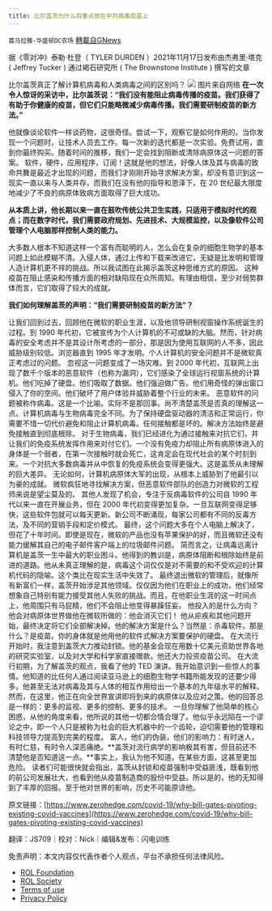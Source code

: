 ```yaml
---
title: 比尔盖茨为什么将重点放在中共病毒疫苗上
---
```

`喜马拉雅-华盛顿DC农场` [轉載自GNews](https://gnews.org/zh-hans/1673948/)

据《零对冲》泰勒·杜登（ TYLER DURDEN ）2021年11月17日发布由杰弗里·塔克 ( Jeffrey Tucker ) 通过褐石研究所 ( The Brownstone Institute ) 撰写的文章

比尔盖茨真正了解计算机病毒和人类病毒之间的区别吗？
![](https://assets.gnews.org/wp-content/uploads/2021/11/图片1-80.png) 图片来自网络
**在一次令人惊讶的采访中，比尔盖茨说：“我们没有能阻止病毒传播的疫苗。我们获得了有助于你健康的疫苗，但它们只能略微减少病毒传播。我们需要研制疫苗的新方法。”**

他就像谈论软件一样谈药物，这很奇怪。尝试一下，观察它是如何作用的。当你发现一个问题时，让技术人员去工作。每一次新的迭代都是一次实验。免费试用，直到你最终购买。随着时间的推移，我们一定会找到阻断或清除病原体这一问题的答案。
 软件，硬件，应用程序，订阅！这就是他的想法，好像人体及其与病毒的致命共舞是最近才出现的问题，而我们才刚刚开始寻求解决方案，却没有意识到这一现实一直以来与人类并存，而我们在没有他的指导和恩泽下，在 20 世纪最大限度地减少了不良的病原体致病方面取得了巨大成功。

**从本质上讲，他长期以来一直在鼓吹传统公共卫生实践，只适用于模拟时代的观点；而在数字时代，我们需要政府规划、先进技术、大规模监控，以及像软件公司管理个人电脑那样控制人类的能力。**

大多数人根本不知道这样一个富有而聪明的人，怎么会在复杂的细胞生物学的基本问题上如此模糊不清。入侵人体，通过上传和下载来改进它，无疑是比发明和管理人造计算机更不祥的挑战。所以我试图在此揭示盖茨这种思维方式的原因。
 这种疫苗在阻止感染和传播方面的相对缺陷现在众所周知。有理由相信，至少对弱势群体而言，它们取得了较大的成就。

**我们如何理解盖茨的声明：“我们需要研制疫苗的新方法”？**

让我们回到过去，回顾他在微软的职业生涯，以及他领导研制视窗操作系统诞生的过程。到 1990 年代初，它被宣传为个人计算机的不可或缺的大脑。然而，针对病毒的安全考虑并不是其设计所考虑的一部分，那是因为使用互联网的人不多，因此威胁级别较低。浏览器直到 1995 年才发明。个人计算机的安全问题并不是微软真正考虑过的问题。
 忽视这一问题变成了一场灾难。到 2000 年代初，互联网上出现了数千个版本的恶意软件（也称为漏洞），它们感染了全球运行视窗系统的计算机。他们吃掉了硬盘。他们吸取了数据。他们强迫做广告。他们用奇怪的弹出窗口侵入了你的空间。他们破坏了用户体验并威胁着整个行业的未来。
 恶意软件的问题被称作病毒。这是一个比喻。实际不是那回事。尚不清楚盖茨是否真的理解这一点。计算机病毒与生物病毒完全不同。为了保持硬盘驱动器的清洁和正常运行，你需要不惜一切代价避免和阻止计算机病毒。任何接触都是坏的。解决方法始终是避免接触直到彻底根除。
 对于生物病毒，我们已经进化为通过接触来对抗它们，并让我们的免疫系统发挥作用来对付它们。一个没有免疫力却阻止所有病原体进入的身体是一个弱者，在第一次接触时就会死亡，这肯定会在现代社会的某个时刻到来。一个对抗大多数病毒并从中恢复的免疫系统会变得更强大。这是盖茨从未理解的巨大差异。
 无论如何，计算机病原体大军的出现，从根本上威胁到了他最引以为豪的成就。 微软疯狂地寻找解决方案，但恶意软件部队的创造力对微软的工程师来说是望尘莫及的。
 其他人发现了机会，专注于反病毒软件的公司自 1990 年代以来一直在开展业务，但在 2000 年代初变得更加复杂。一旦互联网变得足够快，这些软件包就可以每天更新。新公司不断涌现，每家公司都有不同的反毒方法，及不同的营销手段和定价模式。
 最终，这个问题大多在个人电脑上解决了，但花了十年时间。即使是现在，微软的产品也没有苹果保护的好，而且微软还没有能力缓解其自己的电子邮件客户端上的垃圾邮件问题。
 简而言之，让病毒远离计算机是盖茨一生中最大的职业困斗。他得到的教训是，病原体阻断和根除始终是前进的道路。他从未真正理解的是，病毒这个词仅仅是对不需要的和不受欢迎的计算机代码的隐喻。这个类比在现实生活中失效了。
 最终退出微软的管理后，就像所有新富们一样，盖茨开始涉足其他领域。仅仅因为他们在职业上的成功，他们经常想象自己特别有能力接受其他人失败的挑战。而且，在他职业生涯的这一时间点上，他周围只有马屁精，他们不会阻止他变得暴躁狂妄。
 他投入的是什么方向？他会对病原体世界做他在微软所做的：他会消灭它们！ 他从疟疾和其他问题开始，最终决定将它们全部解决掉。他的解决方案是什么？当然是：杀毒软件。那是什么？是疫苗。你的身体就是他用他的软件式解决方案要保护的硬盘。
 在大流行开始时，我注意到盖茨大力推动封锁。他的基金会现在用数十亿美元资助世界各地的研究实验室，以及对大学和科学家直接赠款。他还大力投资疫苗公司。
 在大流行初期，为了解盖茨的观点，我看了他的 TED 演讲。我开始意识到一些惊人的事情。他知道的比任何人通过阅读亚马逊上的细胞生物学书籍所能发现的还要少得多。他甚至无法对病毒及其与人体的相互作用给出一个基本的九年级水平的解释。然而，在这里，他正在向全世界宣讲即将到来的病原体以及应对之策。他的回答总是一样的：更多的监视、更多的控制、更多的技术。
 一旦你理解了他简单的核心困惑，从他的角度来看，他所说的其他一切都合情合理了。他似乎永远陷在一个谬论之中，即一个人只是被称为社会的巨大机器中的一个齿轮，迫切需要他的管理和科技领导力提高到完美的程度。
 富人，他们的伪装，他们的影响力：有时迷人，有时仁慈，有时令人深恶痛绝。**盖茨对流行病学的影响极其有害，但目前还不清楚他是否知道这一点。**事实上，我认为他不知道。在某些方面，这甚至更加危险。
 读者们可能很快就会指出，盖茨从封锁和疫苗强制中受益匪浅，既看到他的前公司发展壮大，也看到他从疫苗制造商的股份中受益。所以是的，他的无知得到了丰厚的回报。至于他对世界的影响，历史不可能原谅他。



原文链接：[https://www.zerohedge.com/covid-19/why-bill-gates-pivoting-existing-covid-vaccines](https://www.zerohedge.com/covid-19/why-bill-gates-pivoting-existing-covid-vaccines)



翻译：JS709｜校对：Nick｜编辑&发布：闪电训练

 

免责声明：本文内容仅代表作者个人观点，平台不承担任何法律风险。

- [ROL Foundation](https://rolfoundation.org/)
- [ROL Society](https://rolsociety.org/)
- [Terms of use](https://gnews.org/terms-of-use-3/)
- [Privacy Policy](https://gnews.org/privacy-policy/)
